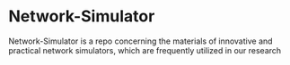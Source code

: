 # Network-Simulator
Network-Simulator is a repo concerning the materials of innovative and practical network simulators, which are frequently utilized in our research
